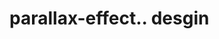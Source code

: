 # parallax-effect.. desgin                                                                                                                                                                                                                                                                                                                                                                                           
